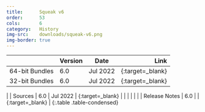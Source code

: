 ```yaml
---
title:      Squeak v6
order:      53
cols:       6
category:   History
img-src:    downloads/squeak-v6.png
img-border: true
---
```


|                | Version   | Date     | Link                                                         |
| -------------- |:--------- |:--------:| ------------------------------------------------------------:|
| 64-bit Bundles | 6.0       | Jul 2022 | [<i class="fa fa-external-link"></i>][60_64]{:target=_blank} |
| 32-bit Bundles | 6.0       | Jul 2022 | [<i class="fa fa-external-link"></i>][60_32]{:target=_blank} |
|
| Sources        | 6.0       | Jul 2022 | [<i class="fa fa-download"></i>][60s]{:target=_blank}        |
|                |           |          |                                                              |
| Release Notes  | 6.0       |          | [<i class="fa fa-external-link"></i>][60r]{:target=_blank}   |
{:.table .table-condensed}

[60_32]: https://files.squeak.org/6.0/Squeak6.0-22148-32bit/
[60_64]: https://files.squeak.org/6.0/Squeak6.0-22148-64bit/

[60s]: https://files.squeak.org/sources_files/SqueakV60.sources.gz

[60r]: https://github.com/squeak-smalltalk/squeak-app/blob/squeak-trunk/release-notes/6.0
